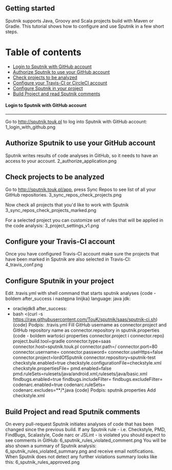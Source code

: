 ## Getting started ##

Sputnik supports Java, Groovy and Scala projects build with Maven or Gradle.
This tutorial shows how to configure and use Sputnik in a few short steps.

Table of contents
=================
  * [Login to Sputnik with GitHub account](#login-to-sputnik-with-github-account)
  * [Authorize Sputnik to use your GitHub account](#authorize-sputnik-to-use-your-github-account)
  * [Check projects to be analyzed](#check-projects-to-be-analyzed)
  * [Configure your Travis-CI or CircleCI account](#configure-your-travis-ci-or-circleci-account)
  * [Configure Sputnik in your project](#configure-sputnik-in-your-project)
  * [Build Project and read Sputnik comments](#build-project-and-read-sputnik-comments)

#### Login to Sputnik with GitHub account
------------------------------------
Go to http://sputnik.touk.pl to log into Sputnik with GitHub account:
1_login_with_github.png



Authorize Sputnik to use your GitHub account
--------------------------------------------
Sputnik writes results of code analyses in GitHub, so it needs to have an access to your account.
2_authorize_application.png

Check projects to be analyzed
-----------------------------
Go to http://sputnik.touk.pl/app, press Sync Repos to see list of all your GitHub repositories.
3_sync_repos_check_projects.png

Now check all projects that you'd like to work with Sputnik
3_sync_repos_check_projects_marked.png

For a selected project you can customize set of rules that will be applied in the code analysis:
3_project_settings_v1.png

Configure your Travis-CI account
--------------------------------
Once you have configured Travis-CI account make sure the projects that have been marked in Sputnik are also selected in Travis-CI:
4_travis_conf.png

Configure Sputnik in your project
---------------------------------
Edit .travis.yml with shell command that starts sputnik analyses
{code - boldem after_success i następna linijka}
language: java
jdk:
- oraclejdk8
after_success:
- bash <(curl -s https://raw.githubusercontent.com/TouK/sputnik/saas/sputnik-ci.sh)
{code}
Podpis: .travis.yml
Fill GitHub username as connector.project and GitHub repository name as connector.repository in sputnik.properties
{code - boldem wartości properties connector.project i connector.repo}
project.build.tool=gradle
connector.type=saas
connector.host=sputnik.touk.pl
connector.path=/
connector.port=80
connector.username=
connector.password=
connector.useHttps=false
connector.project=lordOfSputnik
connector.repository=sputnik-test
checkstyle.enabled=true
checkstyle.configurationFile=checkstyle.xml
checkstyle.propertiesFile=
pmd.enabled=false
pmd.ruleSets=rulesets/java/android.xml,rulesets/java/basic.xml
findbugs.enabled=true
findbugs.includeFilter=
findbugs.excludeFilter=
codenarc.enabled=true
codenarc.ruleSets=
codenarc.excludes=**/*.java
{code}
Podpis: sputnik.properties
Add checkstyle.xml

Build Project and read Sputnik comments
---------------------------------------
On every pull-request Sputnik initiates analyses of code that has been changed since the previous build.
If any Sputnik rule - i.e. Checkstyle, PMD, FindBugs, Scalastyle, Code narc or JSLint - is violated you should expect to see comments in GitHub:
6_sputnik_rules_violated_comment.png
You will be also shown a summary of Sputnik analysis:
6_sputnik_rules_violated_summary.png
and receive email notifications.
When Sputnik does not detect any further violations summary looks like this:
6_sputnik_rules_approved.png
